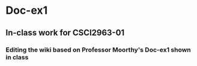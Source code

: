 # Doc-ex1
## In-class work for CSCI2963-01
### Editing the wiki based on Professor Moorthy's Doc-ex1 shown in class
